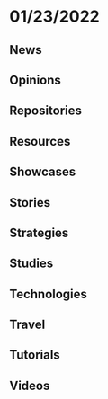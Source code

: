 # 01/23/2022

## News

## Opinions

## Repositories

## Resources

## Showcases


## Stories


## Strategies


## Studies

## Technologies

## Travel

## Tutorials

## Videos
